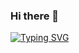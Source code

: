 ### Hi there 👋
[![Typing SVG](https://readme-typing-svg.herokuapp.com?pause=500&lines=Hi+there+%F0%9F%91%8B;I'm+Qgchun)](https://git.io/typing-svg)
<!--
**Qgchun/Qgchun** is a ✨ _special_ ✨ repository because its `README.md` (this file) appears on your GitHub profile.

Here are some ideas to get you started:

- 🔭 I’m currently working on ...
- 🌱 I’m currently learning ...
- 👯 I’m looking to collaborate on ...
- 🤔 I’m looking for help with ...
- 💬 Ask me about ...
- 📫 How to reach me: ...
- 😄 Pronouns: ...
- ⚡ Fun fact: ...
-->
